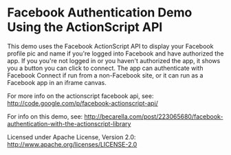 # Facebook Authentication Demo Using the ActionScript API

This demo uses the Facebook ActionScript API to display your Facebook profile pic and name if you're logged into  Facebook and have authorized the app.  If you you're not logged in or you haven't authorized the app, it shows you a button you can click to connect.  The app can authenticate with Facebook Connect if run from a non-Facebook site, or it can run as a Facebook app in an iframe canvas.

For more info on the actionscript facebook api, see: http://code.google.com/p/facebook-actionscript-api/

For info on this demo, see: http://becarella.com/post/223065680/facebook-authentication-with-the-actionscript-library


Licensed under Apache License, Version 2.0: http://www.apache.org/licenses/LICENSE-2.0